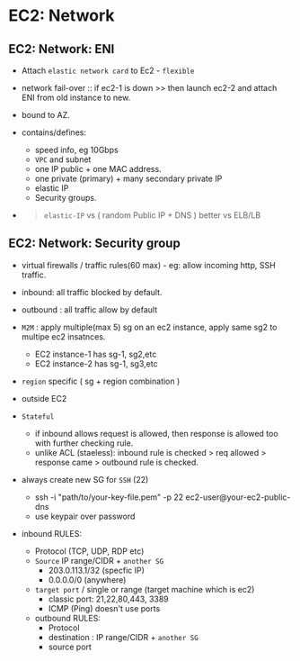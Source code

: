 # EC2: Network

## EC2: Network: ENI
- Attach `elastic network card` to Ec2 - `flexible`
- network fail-over :: if ec2-1 is down >> then launch ec2-2 and attach ENI from old instance to new.
- bound to AZ.

- contains/defines:
    - speed info, eg 10Gbps
    - `VPC` and subnet
    - one IP public + one MAC address.
    - one private (primary) + many secondary private IP
    - elastic IP
    - Security groups.

- > `elastic-IP` vs  ( random Public IP + DNS ) better vs ELB/LB
## EC2: Network: Security group
- virtual firewalls / traffic rules(60 max) - eg: allow incoming http, SSH traffic.
- inbound: all traffic blocked by default.
- outbound : all traffic allow by default

- `M2M` : apply multiple(max 5) sg on an ec2 instance, apply same sg2 to multipe ec2 insatnces.
    - EC2 instance-1 has sg-1, sg2,etc
    - EC2 instance-2 has sg-1, sg3,etc
- `region` specific ( sg + region combination )
- outside EC2
- `Stateful`
    - if inbound allows request is allowed, then response is allowed too with further checking rule.
    - unlike ACL (staeless):  inbound rule is checked > req allowed > response came > outbound rule is checked.
- always create new SG for `SSH` (22)
    - ssh -i "path/to/your-key-file.pem" -p 22 ec2-user@your-ec2-public-dns
    - use keypair over password
- inbound RULES:
    - Protocol (TCP, UDP, RDP etc)
    - `Source` IP range/CIDR + `another SG`
        - 203.0.113.1/32 (specfic IP)
        - 0.0.0.0/0 (anywhere)
    - `target port` / single or range (target machine which is ec2)
        - classic port: 21,22,80,443, 3389
        - ICMP (Ping)  doesn't use ports
    - outbound RULES:
        - Protocol
        - destination  : IP range/CIDR + `another SG`
        - source port